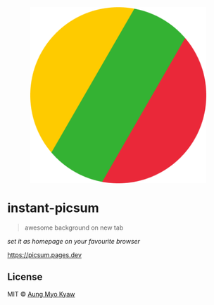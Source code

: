 <div align="center">
  <img src="./src/assets/picsum.png" alt="picsum.pages.dev" align="center" width="400">
</div>

# instant-picsum

> awesome background on new tab

_set it as homepage on your favourite browser_

https://picsum.pages.dev

## License

MIT © [Aung Myo Kyaw](https://github.com/AungMyoKyaw)
